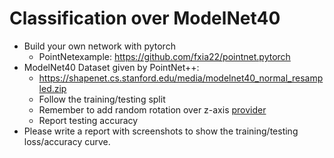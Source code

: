 # Classification over ModelNet40

- Build your own network with pytorch
  - PointNetexample: https://github.com/fxia22/pointnet.pytorch
- ModelNet40 Dataset given by PointNet++:
  - https://shapenet.cs.stanford.edu/media/modelnet40_normal_resampled.zip
  - Follow the training/testing split
  - Remember to add random rotation over z-axis [provider](https://github.com/charlesq34/pointnet2/blob/master/utils/provider.py)
  - Report testing accuracy
- Please write a report with screenshots to show the training/testing loss/accuracy curve.



